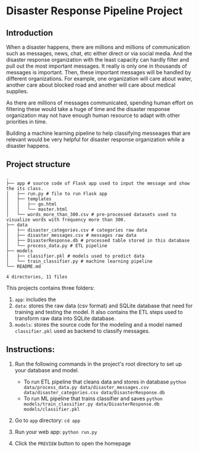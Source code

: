 # Disaster Response Pipeline Project
## Introduction
When a disaster happens, there are millions and millions of communication such as messages, news, chat, etc either direct or via social media. And the disaster response organization with the least capacity can hardly filter and pull out the most important messages. It really is only one in thousands of messages is important. Then, these important messages will be handled by different organizations. For example, one organization will care about water, another care about blocked road and another will care about medical supplies.

As there are millions of messages communicated, spending human effort on filtering these would take a huge of time and the disaster response organization may not have enough human resource to adapt with other priorities in time.

Building a machine learning pipeline to help classifying messeages that are relevant would be very helpful for disaster response organization while a disaster happens.

## Project structure
```
.
├── app # source code of Flask app used to input the message and show the its class.
│   ├── run.py # file to run Flask app
│   ├── templates
│   │   ├── go.html
│   │   └── master.html
│   └── words_more_than_300.csv # pre-processed datasets used to visualize words with frequency more than 300.
├── data
│   ├── disaster_categories.csv # categories raw data
│   ├── disaster_messages.csv # messages raw data
│   ├── DisasterResponse.db # processed table stored in this database
│   └── process_data.py # ETL pipeline
├── models
│   ├── classifier.pkl # models used to predict data
│   └── train_classifier.py # machine learning pipeline
└── README.md

4 directories, 11 files
```

This projects contains three folders: 
1. `app`: includes the 
2. `data`: stores the raw data (csv format) and SQLite database that need for training and testing the model. It also contains the ETL steps used to transform raw data into SQLite database.
3. `models`: stores the source code for the modeling and a model named `classifier.pkl` used as backend to classify messages.

## Instructions:
1. Run the following commands in the project's root directory to set up your database and model.
    - To run ETL pipeline that cleans data and stores in database
        `python data/process_data.py data/disaster_messages.csv data/disaster_categories.csv data/DisasterResponse.db`
    - To run ML pipeline that trains classifier and saves
        `python models/train_classifier.py data/DisasterResponse.db models/classifier.pkl`

2. Go to `app` directory: `cd app`

3. Run your web app: `python run.py`

4. Click the `PREVIEW` button to open the homepage
